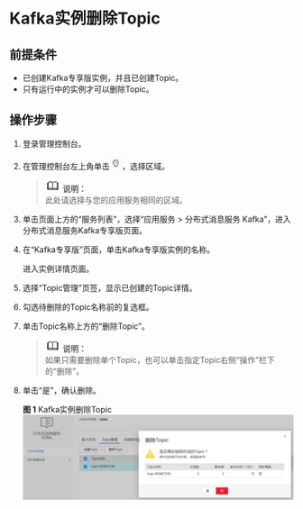 # Kafka实例删除Topic<a name="ZH-CN_TOPIC_0169047413"></a>

## 前提条件<a name="section11712186286"></a>

-   已创建Kafka专享版实例，并且已创建Topic。
-   只有运行中的实例才可以删除Topic。

## 操作步骤<a name="section0249155910409"></a>

1.  登录管理控制台。
2.  在管理控制台左上角单击![](figures/icon-region.png)，选择区域。

    >![](public_sys-resources/icon-note.gif) **说明：**   
    >此处请选择与您的应用服务相同的区域。  

3.  单击页面上方的“服务列表”，选择“应用服务 \> 分布式消息服务 Kafka”，进入分布式消息服务Kafka专享版页面。
4.  在“Kafka专享版”页面，单击Kafka专享版实例的名称。

    进入实例详情页面。

5.  选择“Topic管理”页签，显示已创建的Topic详情。
6.  勾选待删除的Topic名称前的复选框。
7.  单击Topic名称上方的“删除Topic”。

    >![](public_sys-resources/icon-note.gif) **说明：**   
    >如果只需要删除单个Topic，也可以单击指定Topic右侧“操作”栏下的“删除”。  

8.  单击“是”，确认删除。

    **图 1**  Kafka实例删除Topic<a name="fig336521317427"></a>  
    ![](figures/Kafka实例删除Topic.png "Kafka实例删除Topic")


